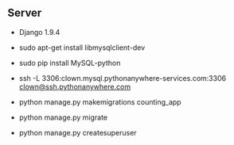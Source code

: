 

## Server


* Django 1.9.4
* sudo apt-get install libmysqlclient-dev
* sudo pip install MySQL-python


* ssh -L 3306:clown.mysql.pythonanywhere-services.com:3306 clown@ssh.pythonanywhere.com

* python manage.py makemigrations counting_app

* python manage.py migrate

* python manage.py createsuperuser 



